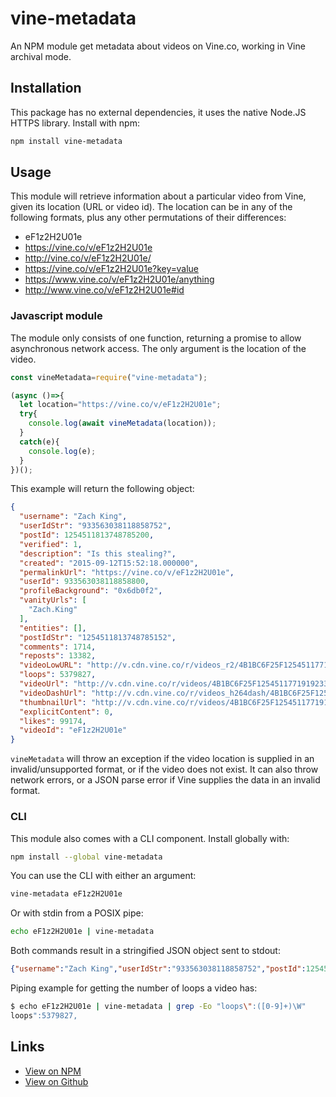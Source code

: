 # vine-metadata
An NPM module get metadata about videos on Vine.co, working in Vine archival mode.

## Installation
This package has no external dependencies, it uses the native Node.JS HTTPS library. Install with npm:
```sh
npm install vine-metadata
```

## Usage
This module will retrieve information about a particular video from Vine, given its location (URL or video id). The location can be in any of the following formats, plus any other permutations of their differences:
- eF1z2H2U01e
- https://vine.co/v/eF1z2H2U01e
- http://vine.co/v/eF1z2H2U01e/
- https://vine.co/v/eF1z2H2U01e?key=value
- https://www.vine.co/v/eF1z2H2U01e/anything
- http://www.vine.co/v/eF1z2H2U01e#id

### Javascript module
The module only consists of one function, returning a promise to allow asynchronous network access. The only argument is the location of the video.
```javascript
const vineMetadata=require("vine-metadata");

(async ()=>{
  let location="https://vine.co/v/eF1z2H2U01e";
  try{
    console.log(await vineMetadata(location));
  }
  catch(e){
    console.log(e);
  }
})();
```

This example will return the following object:
```json
{
  "username": "Zach King",
  "userIdStr": "933563038118858752",
  "postId": 1254511813748785200,
  "verified": 1,
  "description": "Is this stealing?",
  "created": "2015-09-12T15:52:18.000000",
  "permalinkUrl": "https://vine.co/v/eF1z2H2U01e",
  "userId": 933563038118858800,
  "profileBackground": "0x6db0f2",
  "vanityUrls": [
    "Zach.King"
  ],
  "entities": [],
  "postIdStr": "1254511813748785152",
  "comments": 1714,
  "reposts": 13382,
  "videoLowURL": "http://v.cdn.vine.co/r/videos_r2/4B1BC6F25F1254511771919233024_412080db124.0.2.4244536461089371410.mp4?versionId=wBsiUzb0ZrvaAj9P4wp_lx3zb9WkN1mX",
  "loops": 5379827,
  "videoUrl": "http://v.cdn.vine.co/r/videos/4B1BC6F25F1254511771919233024_412080db124.0.2.4244536461089371410.mp4?versionId=8ZlDriSUYzhefhySkR2BHijekY32XbuK",
  "videoDashUrl": "http://v.cdn.vine.co/r/videos_h264dash/4B1BC6F25F1254511771919233024_412080db124.0.2.4244536461089371410.mp4?versionId=RyZBG6okijmsHd.CnnN2oL64cNLwAqDM",
  "thumbnailUrl": "http://v.cdn.vine.co/r/videos/4B1BC6F25F1254511771919233024_412080db124.0.2.4244536461089371410.mp4.jpg?versionId=tSzEpgEqGrWFeOHEGouJxYDYFoX9m3G7",
  "explicitContent": 0,
  "likes": 99174,
  "videoId": "eF1z2H2U01e"
}
```

`vineMetadata` will throw an exception if the video location is supplied in an invalid/unsupported format, or if the video does not exist. It can also throw network errors, or a JSON parse error if Vine supplies the data in an invalid format.

### CLI
This module also comes with a CLI component. Install globally with:
```sh
npm install --global vine-metadata
```
You can use the CLI with either an argument:
```sh
vine-metadata eF1z2H2U01e
```
Or with stdin from a POSIX pipe:
```sh
echo eF1z2H2U01e | vine-metadata
```
Both commands result in a stringified JSON object sent to stdout:
```json
{"username":"Zach King","userIdStr":"933563038118858752","postId":1254511813748785200,"verified":1,"description":"Is this stealing?","created":"2015-09-12T15:52:18.000000","permalinkUrl":"https://vine.co/v/eF1z2H2U01e","userId":933563038118858800,"profileBackground":"0x6db0f2","vanityUrls":["Zach.King"],"entities":[],"postIdStr":"1254511813748785152","comments":1714,"reposts":13382,"videoLowURL":"http://v.cdn.vine.co/r/videos_r2/4B1BC6F25F1254511771919233024_412080db124.0.2.4244536461089371410.mp4?versionId=wBsiUzb0ZrvaAj9P4wp_lx3zb9WkN1mX","loops":5379827,"videoUrl":"http://v.cdn.vine.co/r/videos/4B1BC6F25F1254511771919233024_412080db124.0.2.4244536461089371410.mp4?versionId=8ZlDriSUYzhefhySkR2BHijekY32XbuK","videoDashUrl":"http://v.cdn.vine.co/r/videos_h264dash/4B1BC6F25F1254511771919233024_412080db124.0.2.4244536461089371410.mp4?versionId=RyZBG6okijmsHd.CnnN2oL64cNLwAqDM","thumbnailUrl":"http://v.cdn.vine.co/r/videos/4B1BC6F25F1254511771919233024_412080db124.0.2.4244536461089371410.mp4.jpg?versionId=tSzEpgEqGrWFeOHEGouJxYDYFoX9m3G7","explicitContent":0,"likes":99174,"videoId":"eF1z2H2U01e"}
```
Piping example for getting the number of loops a video has:
```sh
$ echo eF1z2H2U01e | vine-metadata | grep -Eo "loops\":([0-9]+)\W"
loops":5379827,
```

## Links
- [View on NPM](https://www.npmjs.com/package/vine-metadata)
- [View on Github](https://github.com/SydLambert/vine-metadata)
